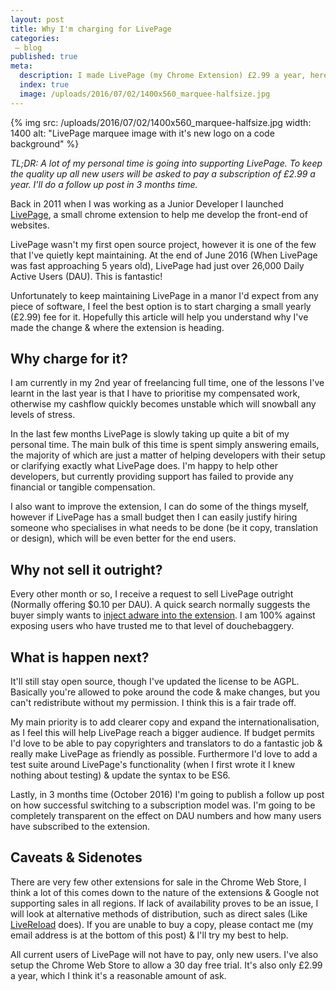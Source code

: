 ```yaml
---
layout: post
title: Why I'm charging for LivePage
categories:
 – blog
published: true
meta:
  description: I made LivePage (my Chrome Extension) £2.99 a year, here is the explanation of why, and my future plans.
  index: true
  image: /uploads/2016/07/02/1400x560_marquee-halfsize.jpg
---
```


{% img src: /uploads/2016/07/02/1400x560_marquee-halfsize.jpg width: 1400 alt: "LivePage marquee image with it's new logo on a code background" %}

*TL;DR: A lot of my personal time is going into supporting LivePage. To keep the quality up all new users will be asked to pay a subscription of £2.99 a year. I'll do a follow up post in 3 months time.*

Back in 2011 when I was working as a Junior Developer I launched [LivePage](https://chrome.google.com/webstore/detail/livepage/pilnojpmdoofaelbinaeodfpjheijkbh?hl=en), a small chrome extension to help me develop the front-end of websites.

LivePage wasn't my first open source project, however it is one of the few that I've quietly kept maintaining. At the end of June 2016 (When LivePage was fast approaching 5 years old), LivePage had just over 26,000 Daily Active Users (DAU). This is fantastic!

Unfortunately to keep maintaining LivePage in a manor I'd expect from any piece of software, I feel the best option is to start charging a small yearly (£2.99) fee for it. Hopefully this article will help you understand why I've made the change & where the extension is heading.

## Why charge for it?

I am currently in my 2nd year of freelancing full time, one of the lessons I've learnt in the last year is that I have to prioritise my compensated work, otherwise my cashflow quickly becomes unstable which will snowball any levels of stress.

In the last few months LivePage is slowly taking up quite a bit of my personal time. The main bulk of this time is spent simply answering emails, the majority of which are just a matter of helping developers with their setup or clarifying exactly what LivePage does. I'm happy to help other developers, but currently providing support has failed to provide any financial or tangible compensation.

I also want to improve the extension, I can do some of the things myself, however if LivePage has a small budget then I can easily justify hiring someone who specialises in what needs to be done (be it copy, translation or design), which will be even better for the end users.

## Why not sell it outright?

Every other month or so, I receive a request to sell LivePage outright (Normally offering $0.10 per DAU). A quick search normally suggests the buyer simply wants to [inject adware into the extension](http://www.labnol.org/internet/sold-chrome-extension/28377/). I am 100% against exposing users who have trusted me to that level of douchebaggery.

## What is happen next?

It'll still stay open source, though I've updated the license to be AGPL. Basically you're allowed to poke around the code & make changes, but you can't redistribute without my permission. I think this is a fair trade off.

My main priority is to add clearer copy and expand the internationalisation, as I feel this will help LivePage reach a bigger audience. If budget permits I'd love to be able to pay copyrighters and translators to do a fantastic job & really make LivePage as friendly as possible. Furthermore I'd love to add a test suite around LivePage's functionality (when I first wrote it I knew nothing about testing) & update the syntax to be ES6.

Lastly, in 3 months time (October 2016) I'm going to publish a follow up post on how successful switching to a subscription model was. I'm going to be completely transparent on the effect on DAU numbers and how many users have subscribed to the extension. 

## Caveats & Sidenotes

There are very few other extensions for sale in the Chrome Web Store, I think a lot of this comes down to the nature of the extensions & Google not supporting sales in all regions. If lack of availability proves to be an issue, I will look at alternative methods of distribution, such as direct sales (Like [LiveReload](http://livereload.com/) does). If you are unable to buy a copy, please contact me (my email address is at the bottom of this post) & I'll try my best to help.

All current users of LivePage will not have to pay, only new users. I've also setup the Chrome Web Store to allow a 30 day free trial. It's also only £2.99 a year, which I think it's a reasonable amount of ask.
